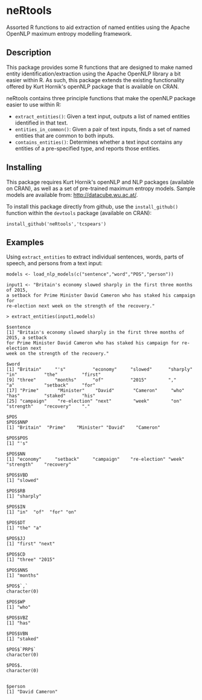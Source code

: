 # neRtools
Assorted R functions to aid extraction of named entities using the Apache OpenNLP maximum entropy modelling framework.

## Description
This package provides some R functions that are designed to make named entity identification/extraction using the Apache OpenNLP library a bit easier within R. As such, this package extends the existing functionality offered by Kurt Hornik's openNLP package that is available on CRAN.

neRtools contains three principle functions that make the openNLP package easier to use within R:
* `extract_entities()`: Given a text input, outputs a list of named entities identified in that text.
* `entities_in_common()`: Given a pair of text inputs, finds a set of named entities that are common to both inputs.
* `contains_entities()`: Determines whether a text input contains any entities of a pre-specified type, and reports those entities.

## Installing
This package requires Kurt Hornik's openNLP and NLP packages (available on CRAN), as well as a set of pre-trained maximum entropy models. Sample models are available from: http://datacube.wu.ac.at/.

To install this package directly from github, use the `install_github()` function within the `devtools` package (available on CRAN):
```
install_github('neRtools','tcspears')
```

## Examples
Using `extract_entities` to extract individual sentences, words, parts of speech, and persons from a text input:

```
models <- load_nlp_models(c("sentence","word","POS","person"))

input1 <- "Britain's economy slowed sharply in the first three months of 2015, 
a setback for Prime Minister David Cameron who has staked his campaign for 
re-election next week on the strength of the recovery."

> extract_entities(input1,models)

$sentence
[1] "Britain's economy slowed sharply in the first three months of 2015, a setback 
for Prime Minister David Cameron who has staked his campaign for re-election next 
week on the strength of the recovery."

$word
[1] "Britain"     "'s"          "economy"     "slowed"      "sharply"     "in"          "the"         "first"      
[9] "three"       "months"      "of"          "2015"        ","           "a"           "setback"     "for"        
[17] "Prime"       "Minister"    "David"       "Cameron"     "who"         "has"         "staked"      "his"        
[25] "campaign"    "re-election" "next"        "week"        "on"          "strength"    "recovery"    "."          

$POS
$POS$NNP
[1] "Britain"  "Prime"    "Minister" "David"    "Cameron" 

$POS$POS
[1] "'s"

$POS$NN
[1] "economy"     "setback"     "campaign"    "re-election" "week"        "strength"    "recovery"   

$POS$VBD
[1] "slowed"

$POS$RB
[1] "sharply"

$POS$IN
[1] "in"  "of"  "for" "on" 

$POS$DT
[1] "the" "a"  

$POS$JJ
[1] "first" "next" 

$POS$CD
[1] "three" "2015" 

$POS$NNS
[1] "months"

$POS$`,`
character(0)

$POS$WP
[1] "who"

$POS$VBZ
[1] "has"

$POS$VBN
[1] "staked"

$POS$`PRP$`
character(0)

$POS$.
character(0)


$person
[1] "David Cameron"

```

